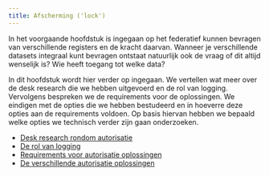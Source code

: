 ```yaml
---
title: Afscherming ('lock')
---
```

In het voorgaande hoofdstuk is ingegaan op het federatief kunnen bevragen van verschillende registers en de kracht daarvan. Wanneer je verschillende datasets integraal kunt bevragen ontstaat natuurlijk ook de vraag of dit altijd wenselijk is? Wie heeft toegang tot welke data? 

In dit hoofdstuk wordt hier verder op ingegaan. We vertellen wat meer over de desk research die we hebben uitgevoerd en de rol van logging. Vervolgens bespreken we de requirements voor de oplossingen. We eindigen met de opties die we hebben bestudeerd en in hoeverre deze opties aan de requirements voldoen. Op basis hiervan hebben we bepaald welke opties we technisch verder zijn gaan onderzoeken.

- [Desk research rondom autorisatie](./deskresearch.md)
- [De rol van logging](./verantwoording.md)
- [Requirements voor autorisatie oplossingen](./requirements.md)
- [De verschillende autorisatie oplossingen](opties.md)

